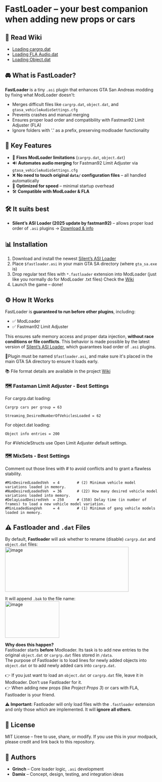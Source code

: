 # FastLoader – your best companion when adding new props or cars

## 📖 Read Wiki
- [Loading cargrp.dat](https://github.com/user-grinch/FastLoader/wiki/1.-cargrp.dat)
- [Loading FLA Audio.dat](https://github.com/user-grinch/FastLoader/wiki/2.-gtasa_vehicleAudioSettings.cfg)
- [Loading Object.dat](https://github.com/user-grinch/FastLoader/wiki/3.-Objects.dat)

## 🚘 What is FastLoader?

**FastLoader** is a tiny `.asi` plugin that enhances GTA San Andreas modding by fixing what ModLoader doesn't:

- Merges difficult files like `cargrp.dat`, `object.dat`, and `gtasa_vehicleAudioSettings.cfg`
- Prevents crashes and manual merging
- Ensures proper load order and compatibility with Fastman92 Limit Adjuster (FLA)
- Ignore folders with '.' as a prefix, preserving modloader functionality

## 🧐 Key Features

- 🧩 **Fixes ModLoader limitations** (`cargrp.dat`, `object.dat`)
- 🔊 **Automates audio merging** for Fastman92 Limit Adjuster via `gtasa_vehicleAudioSettings.cfg`
- ❌ **No need to touch original `data/` configuration files** – all handled automatically
- 🚀 **Optimized for speed** – minimal startup overhead
- 🛠️ **Compatible with ModLoader & FLA**


## 🛠️ It suits best

- **Silent’s ASI Loader (2025 update by fastman92)** – allows proper load order of `.asi` plugins  → [Download & info](https://gtaforums.com/topic/523982-relopensrc-silents-asi-loader/page/5/#findComment-1072560173)


## 📊 Installation

1. Download and install the newest [Silent’s ASI Loader](https://gtaforums.com/topic/523982-relopensrc-silents-asi-loader/page/5/#findComment-1072560173)
2. Place `$fastloader.asi` in your main GTA SA directory (where `gta_sa.exe` is)
3. Drop regular text files with `*.fastloader` extension into ModLoader (just like you normally do for ModLoader .txt files) Check the [Wiki](https://github.com/user-grinch/FastLoader/wiki)
4. Launch the game – done!


## ⚙️ How It Works

FastLoader is **guaranteed to run before other plugins**, including:

- ✅ ModLoader
- ✅ Fastman92 Limit Adjuster 

This ensures safe memory access and proper data injection, **without race conditions or file conflicts**.
This behavior is made possible by the latest version of [Silent’s ASI Loader](https://gtaforums.com/topic/523982-relopensrc-silents-asi-loader/page/5/#findComment-1072560173), which guarantees load order of `.asi` plugins.

🧹Plugin must be named `$fastloader.asi`, and make sure it's placed in the main GTA SA directory to ensure it loads early.

📚 File format details are available in the project [Wiki](https://github.com/user-grinch/FastLoader/wiki)


### 🗺️ Fastaman Limit Adjuster - Best Settings
For cargrp.dat loading:

`Cargrp cars per group = 63` 

`Streaming_DesiredNumberOfVehiclesLoaded = 62` 

For object.dat loading:

`Object info entries = 200`

For #VehicleStructs use Open Limit Adjuster default settings. 

### 🗺️ MixSets - Best Settings

Comment out those lines with # to avoid conflicts and to grant a flawless stability.

```
#MinDesiredLoadedVeh  = 4        # (2) Minimum vehicle model variations loaded in memory.
#NumDesiredLoadedVeh  = 36       # (22) How many desired vehicle model variations loaded into memory.
#DelayLoadDesiredVeh  = 250      # (350) Delay time (in number of frames) to load a new vehicle model variation.
#MinLoadedGangVeh     = 4        # (1) Minimum of gang vehicle models loaded in memory.
```

## ⚠️ Fastloader and `.dat` Files

By default, **Fastloader** will ask whether to rename (disable) `cargrp.dat` and `object.dat` files:  
<img width="406" height="147" alt="image" src="https://github.com/user-attachments/assets/8f0e74e7-a8a7-4221-92ec-69f5bb2e6163" />

It will append `.bak` to the file name:  
<img width="178" height="120" alt="image" src="https://github.com/user-attachments/assets/0eee36ad-a553-4e71-936c-d6bdafca4673" />

**Why does this happen?**  
Fastloader starts **before** Modloader. Its task is to add new entries to the original `object.dat` or `cargrp.dat` files stored in `/data`.  
The purpose of Fastloader is to load lines for newly added objects into `object.dat` or to add newly added cars into `cargrp.dat`.  

👉 If you just want to load an `object.dat` or `cargrp.dat` file, leave it in Modloader. Don’t use Fastloader for it.  
👉 When adding new props (like *Project Props 3*) or cars with FLA, Fastloader is your friend.  

⚠️ **Important:** Fastloader will only load files with the `.fastloader` extension and only those which are implemented. It will **ignore all others**.


## 📄 License

MIT License – free to use, share, or modify. If you use this in your modpack, please credit and link back to this repository.


## 🤝 Authors

- **Grinch** – Core loader logic, `.asi` development
- **Damix** – Concept, design, testing, and integration ideas

